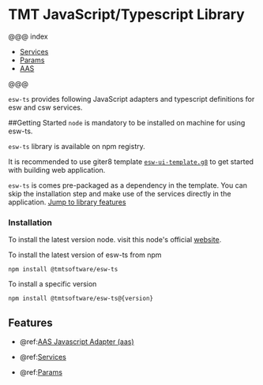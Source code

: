 # TMT JavaScript/Typescript Library

@@@ index
 - [Services](services/index.md)
 - [Params](params/index.md)
 - [AAS](aas/csw-aas-js.md)

@@@

`esw-ts` provides following JavaScript adapters and typescript definitions for esw and csw services.

##Getting Started
`node` is mandatory to be installed on machine for using esw-ts.

`esw-ts` library is available on npm registry.

 It is recommended to use giter8 template [`esw-ui-template.g8`](https://github.com/tmtsoftware/esw-ui-template.g8)  to get started with building web application.

 `esw-ts` is comes pre-packaged as a dependency in the template. You can skip the installation step and make use of the services directly in the application. [Jump to library features](#features)


### Installation

  To install the latest version node. visit this node's official [website](https://nodejs.org/).

  To install the latest version of esw-ts from npm

    npm install @tmtsoftware/esw-ts

  To install a specific version

    npm install @tmtsoftware/esw-ts@{version}

## Features

- @ref:[AAS Javascript Adapter (aas)](aas/csw-aas-js.md)

- @ref:[Services](services/index.md)

- @ref:[Params](params/index.md)
